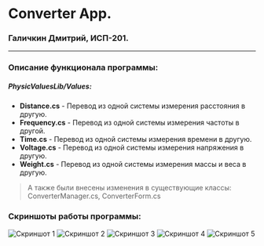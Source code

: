 # Converter App.
### Галичкин Дмитрий, ИСП-201.
***
### Описание функционала программы:
##### PhysicValuesLib/Values:
- **Distance.cs** - Перевод из одной системы измерения расстояния в другую.
- **Frequency.cs** - Перевод из одной системы измерения частоты в другой.
- **Time.cs** - Перевод из одной системы измерения времени в другую.
- **Voltage.cs** - Перевод из одной системы измерения напряжения в другую.
- **Weight.cs** - Перевод из одной системы измерения массы и веса в другую.
> А также были внесены изменения в существующие классы: ConverterManager.cs, ConverterForm.cs
### Скриншоты работы программы:
![Скриншот 1](https://sun9-79.userapi.com/impg/BFDkPJTnjFgHEEOzGjgbwtkcmnCEIszkszZQPA/Dscw4ijEc9U.jpg?size=1001x234&quality=96&sign=1bf7853eb0a70384ffcd4767f72f72f6&type=album)
![Скриншот 2](https://sun7-16.userapi.com/impg/R8shn1Z0Yqq0LoXwetrYPOz4SlV5fYEMtvsmCw/qZ0dxs0NYhY.jpg?size=1006x234&quality=96&sign=138d6960b349e907281284e696b79435&type=album)
![Скриншот 3](https://sun9-9.userapi.com/impg/g-JsWp3-pbCnlc1XIzr4cfChQUTbLsfKBnsmeA/HLhrgR4g_Bo.jpg?size=1003x232&quality=96&sign=9ddc0725606107473cd7e1bde1329f25&type=album)
![Скриншот 4](https://sun9-54.userapi.com/impg/NvFJkhEQxrgWcKR1bbu6SNvU8zI8Yovx84GzCQ/bFVYYKtigLM.jpg?size=1003x232&quality=96&sign=6c84f8a8c450a317f0235d2bfffba3d3&type=album)
![Скриншот 5](https://sun9-87.userapi.com/impg/_DjodhDoP1fBw8G65-sxjaZn0r1i5bzH7Z3mUw/3IP27-lo5rw.jpg?size=1004x234&quality=96&sign=3b2e5f0412332f1e41289a6e13c7dc77&type=album)
